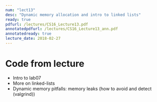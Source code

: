```yaml
---
num: "lect13"
desc: "Dynamic memory allocation and intro to linked lists"
ready: true
pdfurl: /lectures/CS16_Lecture13.pdf
annotatedpdfurl: /lectures/CS16_Lecture13_ann.pdf
annotatedready: true
lecture_date: 2018-02-27
---
```



# Code from lecture

* Intro to lab07
* More on linked-lists
* Dynamic memory pitfalls: memory leaks (how to avoid and detect (valgrind))
